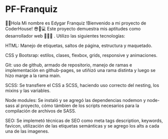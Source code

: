 
# PF-Franquiz
🖖🏼Hola Mi nombre es Edygar Franquiz
!Bienvenido a mi proyecto de CoderHouse! 😎🤍💻
Este proyecto demuestra mis aptitudes como desarrollador web 👩‍💻🚀 . 
Utilizo las siguientes tecnologías:

HTML: Manejo de etiquetas, saltos de página, estructura y maquetado.

CSS y Bootsrap: estilos, clases, flexbox, grids, responsive y animaciones.

Git: uso de github, armado de repositorio, manejo de ramas e implementación en github-pages, se utiñizó una rama distinta y luego se hizo marge a la rama main.

SCSS: Se transfiere el CSS a SCSS, haciendo uso correcto del nesting, los mixins y las variables.

Node modules: Se instaló y se agregó las dependencias nodemon y node-sass al proyecto, cómo támbien de los scripts necesarios para la compilación de archivos de SASS.

SEO: Se implemetó técnicas de SEO como meta tags description, keywords, favicon, utilización de las etiquetas semánticas y se agrego los alts a cada una de las imagenes. 

